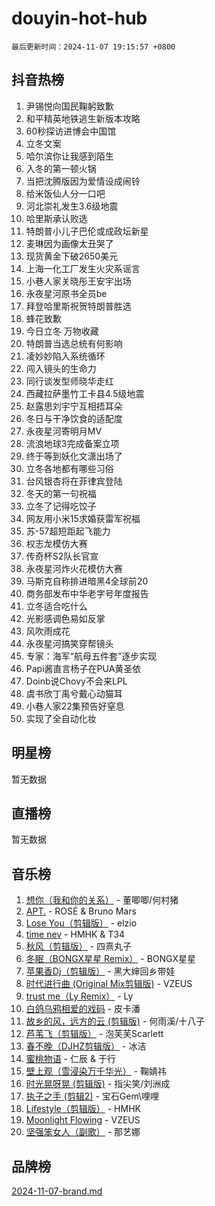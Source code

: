 # douyin-hot-hub

`最后更新时间：2024-11-07 19:15:57 +0800`

## 抖音热榜

1. 尹锡悦向国民鞠躬致歉
1. 和平精英地铁逃生新版本攻略
1. 60秒探访进博会中国馆
1. 立冬文案
1. 哈尔滨你让我感到陌生
1. 入冬的第一顿火锅
1. 当把沈腾版因为爱情设成闹铃
1. 给米饭仙人分一口吧
1. 河北崇礼发生3.6级地震
1. 哈里斯承认败选
1. 特朗普小儿子巴伦或成政坛新星
1. 麦琳因为画像太丑哭了
1. 现货黄金下破2650美元
1. 上海一化工厂发生火灾系谣言
1. 小巷人家关晓彤王安宇出场
1. 永夜星河原书全员be
1. 拜登哈里斯祝贺特朗普胜选
1. 蜂花致歉
1. 今日立冬 万物收藏
1. 特朗普当选总统有何影响
1. 凌妙妙陷入系统循环
1. 闯入镜头的生命力
1. 同行谈发型师晓华走红
1. 西藏拉萨墨竹工卡县4.5级地震
1. 赵露思刘宇宁互相捂耳朵
1. 冬日与干净饮食的适配度
1. 永夜星河寄明月MV
1. 流浪地球3完成备案立项
1. 终于等到妖化文潇出场了
1. 立冬各地都有哪些习俗
1. 台风银杏将在菲律宾登陆
1. 冬天的第一句祝福
1. 立冬了记得吃饺子
1. 网友用小米15求婚获雷军祝福
1. 苏-57超短距起飞能力
1. 权志龙模仿大赛
1. 传奇杯S2队长官宣
1. 永夜星河炸火花模仿大赛
1. 马斯克自称排进暗黑4全球前20
1. 商务部发布中华老字号年度报告
1. 立冬适合吃什么
1. 光影感调色易如反掌
1. 风吹雨成花
1. 永夜星河搞笑穿帮镜头
1. 专家：海军“航母五件套”逐步实现
1. Papi酱直言杨子在PUA黄圣依
1. Doinb说Chovy不会来LPL
1. 虞书欣丁禹兮戴心动猫耳
1. 小巷人家22集预告好窒息
1. 实现了全自动化妆

## 明星榜

暂无数据

## 直播榜

暂无数据

## 音乐榜

1. [想你（我和你的关系）](https://sf3-cdn-tos.douyinstatic.com/obj/tos-cn-ve-2774/o8QxhcOBDYYX0zqKCjFVQXZ3RBffnRBQEogitG) - 董唧唧/何村猪
1. [APT.](https://sf5-hl-cdn-tos.douyinstatic.com/obj/tos-cn-ve-2774/oUIcRnUtZBV1JgZtxIMCAiiBSVBSEEOCFfkeMQ) - ROSÉ & Bruno Mars
1. [Lose You（剪辑版）](https://sf5-hl-cdn-tos.douyinstatic.com/obj/tos-cn-ve-2774/og9yxQxAWI86iBNr9ojBFMoWTIvDZZb8HwiGY) - elzio
1. [time nev](https://sf5-hl-cdn-tos.douyinstatic.com/obj/tos-cn-ve-2774/oc6aICzpzBCWrhCvDVi2AZmQLt0gIBxfMEfd6i) - HMHK & T34
1. [秋风（剪辑版）](https://sf6-cdn-tos.douyinstatic.com/obj/tos-cn-ve-2774/ocGaU84LfAfzMd2wbXdQFpCGhBiXg82JNMRRie) - 四熹丸子
1. [冬眠（BONGX星星 Remix）](https://sf3-cdn-tos.douyinstatic.com/obj/tos-cn-ve-2774/oMCfFFoE3LwQ7agAgOIG4ieExqkeAsxNBEkLdz) - BONGX星星
1. [苹果香Dj（剪辑版）](https://sf5-hl-cdn-tos.douyinstatic.com/obj/tos-cn-ve-2774/oEeIEQbYGAOspCTRAIeYF4Ok8LgZ8NBaRe4ztR) - 黑大婶回乡带娃
1. [时代进行曲 (Original Mix剪辑版)](https://sf3-cdn-tos.douyinstatic.com/obj/tos-cn-ve-2774/oYrssziLdrtiW6cKABM8n5Vfc2xwXiIBInoAkn) - VZEUS
1. [trust me（Ly Remix）](https://sf5-hl-cdn-tos.douyinstatic.com/obj/tos-cn-ve-2774/oUo1M8fz5AfmMSExABQQKFE0eCMWgsiccfqrMA) - Ly
1. [白鸽乌鸦相爱的戏码](https://sf3-cdn-tos.douyinstatic.com/obj/tos-cn-ve-2774/oMVVEf6eDAOmFtNtCsEqKpIorBDM8Nkg6TZRqC) - 皮卡潘
1. [故乡的风，远方的云 (剪辑版)](https://sf3-cdn-tos.douyinstatic.com/obj/tos-cn-ve-2774/ooPEdiZMrAAWisczq1WXoZYGU6GxII2UUBvYI) - 何雨溪/十八子
1. [芦苇飞（剪辑版）](https://sf5-hl-cdn-tos.douyinstatic.com/obj/tos-cn-ve-2774/ok3IaChjEFFoK3FAMzXDEgfpeE6Al3Nv2BnfCW) - 泡芙芙Scarlett
1. [春不晚（DJHZ剪辑版）](https://sf3-cdn-tos.douyinstatic.com/obj/tos-cn-ve-2774/osEZa7YZ6wNo9QDABgfGFaCQKRQTNafsBJDnKt) - 冰洁
1. [蜜桃物语](https://sf5-hl-cdn-tos.douyinstatic.com/obj/tos-cn-ve-2774/oIhOSCZtIACtYU4XQkngiW9kCBfVD1Fz9IYeqL) - 仁辰 & 于行
1. [壁上观（雪浸染万千华光）](https://sf3-cdn-tos.douyinstatic.com/obj/tos-cn-ve-2774/ocIizBMxWi8vA8UdAMIYdYCjgBB5Z3WZWxrvY) - 鞠婧祎
1. [时光晃呀晃 (剪辑版)](https://sf5-hl-cdn-tos.douyinstatic.com/obj/tos-cn-ve-2774/o8ACeQem3gwI1x3GIYGAfKG0LJebKFRJDwRwyW) - 指尖笑/刘洲成
1. [执子之手 (剪辑2)](https://sf5-hl-cdn-tos.douyinstatic.com/obj/tos-cn-ve-2774/oUoZLQjCc31XzqsBnBQUNgeKtYPBcgbFDwtfcu) - 宝石Gem\哩哩
1. [Lifestyle（剪辑版）](https://sf3-cdn-tos.douyinstatic.com/obj/tos-cn-ve-2774/owfqGgjwG3V5lCLaAIezFMeg3LtuKNBaZKgzPV) - HMHK
1. [Moonlight Flowing](https://sf5-hl-cdn-tos.douyinstatic.com/obj/tos-cn-ve-2774/oopZsCtRnQgOhEYmv9FfBBgwmeaQmWQQZED9tN) - VZEUS
1. [坚强笨女人（副歌）](https://sf5-hl-cdn-tos.douyinstatic.com/obj/tos-cn-ve-2774/ospNInQiZvGWyBVg5zkNsAMct5uJIg1CrZiPL) - 那艺娜

## 品牌榜

[2024-11-07-brand.md](2024-11-07-brand.md)
